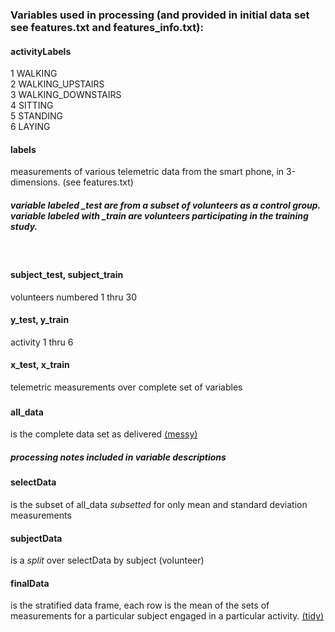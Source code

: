 <h3>Variables used in processing (and provided in initial data set see features.txt and features_info.txt):</h3>
<h4>activityLabels <br /></h4>
  1 WALKING <br />
  2 WALKING_UPSTAIRS<br />
  3 WALKING_DOWNSTAIRS<br />
  4 SITTING<br />
  5 STANDING<br />
  6 LAYING <br />
<h4>labels</h4>
  measurements of various telemetric data from the smart phone, in 3-dimensions. (see features.txt)
<h5>variable labeled _test are from a subset of volunteers as a control group. 
variable labeled with _train are volunteers participating in the training study.</h5>
<br />  <h4>subject_test, subject_train </h4> volunteers numbered 1 thru 30
<br />  <h4>y_test, y_train </h4> activity 1 thru 6
<br />  <h4>x_test, x_train </h4> telemetric measurements over complete set of variables
<h3><h4>all_data</h4> is the complete data set as delivered <u>(messy)</u> 
<H5> processing notes included in variable descriptions</h5>
<h4>selectData</H4> is the subset of all_data <i>subsetted</i> for only mean and standard deviation measurements
<H4>subjectData</H4> is a <i>split</i> over selectData by subject (volunteer)
<H4>finalData</H4> is the stratified data frame, each row is the mean of the sets of measurements for a 
particular subject engaged in a particular activity. <u>(tidy)</u></h3>
